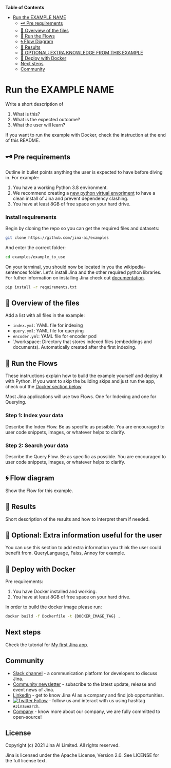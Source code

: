 **Table of Contents**
<!-- DON'T EDIT THIS SECTION, INSTEAD RE-RUN doctoc TO UPDATE -->
- [Run the EXAMPLE NAME](#run-the-example-name)
  - [🗝️ Pre requirements](#Pre-requirements)
  - [🔮 Overview of the files](#Overview-of-the-files)
  - [🏃 Run the Flows](#run-the-flows)
  - [🌀 Flow Diagram](#flow-diagram)
  - [🌟 Results](#results)
  - [🧞 OPTIONAL: EXTRA KNOWLEDGE FROM THIS EXAMPLE](#optional)
  - [💫 Deploy with Docker](#Deploy-with-docker)
  - [Next steps](#next-steps)
  - [Community](#community)

<!-- END doctoc generated TOC please keep comment here to allow auto update -->

# Run the EXAMPLE NAME

Write a short description of
1. What is this?
2. What is the expected outcome?
3. What the user will learn?

If you want to run the example with Docker, check the instruction at the end of this README.  

## 🗝️ Pre requirements

Outline in bullet points anything the user is expected to have before diving in. For example:

1. You have a working Python 3.8 environment. 
2. We recommend creating a [new python virtual envoriment](https://docs.python.org/3/tutorial/venv.html) to have a clean install of Jina and prevent dependency clashing.   
3. You have at least 8GB of free space on your hard drive. 

### Install requirements

Begin by cloning the repo so you can get the required files and datasets:

```sh
git clone https://github.com/jina-ai/examples
````

And enter the correct folder:

```sh
cd examples/example_to_use
```

On your terminal, you should now be located in you the wikipedia-sentences folder. Let's install Jina and the other required python libraries. For futher information on installing Jina check out [documentation](https://docs.jina.ai/chapters/core/setup/).

```sh
pip install -r requirements.txt
```

## 🔮 Overview of the files

Add a list with all files in the example:

* `index.yml`: YAML file for indexing
* `query.yml`: YAML file for querying
* `encoder.yml`: YAML file for encoder pod
* `/workspace: Directory that stores indexed files (embeddings and documents). Automatically created after the first indexing.

## 🏃 Run the Flows
These instructions explain how to build the example yourself and deploy it with Python. If you want to skip the building skips and just run the app, check out the [Docker section below](#Deploy-with-docker).

Most Jina applications will use two Flows. One for Indexing and one for Querying.

### Step 1: Index your data

Describe the Index Flow. Be as specific as possible. You are encouraged to user code snippets, images, or whatever helps to clarify.

### Step 2: Search your data

Describe the Query Flow. Be as specific as possible. You are encouraged to user code snippets, images, or whatever helps to clarify.

## 🌀 Flow diagram

Show the Flow for this example.

## 🌟 Results

Short description of the results and how to interpret them if needed.

## 🧞 Optional: Extra information useful for the user

You can use this section to add extra information you think the user could benefit from.
QueryLanguage, Faiss, Annoy for example. 

## 💫 Deploy with Docker

Pre requirements:

1. You have Docker installed and working.
2. You have at least 8GB of free space on your hard drive.

In order to build the docker image please run:

```bash
docker build -f Dockerfile -t {DOCKER_IMAGE_TAG} .
```

## Next steps

Check the tutorial for [My first Jina app](https://docs.jina.ai/chapters/my_first_jina_app).

## Community

- [Slack channel](https://join.slack.com/t/jina-ai/shared_invite/zt-dkl7x8p0-rVCv~3Fdc3~Dpwx7T7XG8w) - a communication platform for developers to discuss Jina.
- [Community newsletter](mailto:newsletter+subscribe@jina.ai) - subscribe to the latest update, release and event news of Jina.
- [LinkedIn](https://www.linkedin.com/company/jinaai/) - get to know Jina AI as a company and find job opportunities.
- [![Twitter Follow](https://img.shields.io/twitter/follow/JinaAI_?label=Follow%20%40JinaAI_&style=social)](https://twitter.com/JinaAI_) - follow us and interact with us using hashtag `#JinaSearch`.  
- [Company](https://jina.ai) - know more about our company, we are fully committed to open-source!

## License

Copyright (c) 2021 Jina AI Limited. All rights reserved.

Jina is licensed under the Apache License, Version 2.0. See LICENSE for the full license text.
